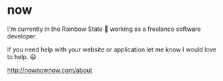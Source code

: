 # now

I'm currently in the Rainbow State 🌈 working as a freelance software developer.

If you need help with your website or application let me know I would love to help. 😃


http://nownownow.com/about
